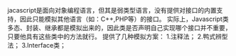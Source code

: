jacascript是面向对象编程语言，但其是弱类型语言，没有提供对接口的内置支持，因此只能模拟其他语言（如：C++,PHP等）的接口。
实际上，Javascript类多态、封装、继承都是模拟出来的，因此类是否声明自己实现哪个接口并不重要，只要他具有这些类中的方法就行。
提供了几种模拟方案：
1.注释法；
2.鸭式辨型法；
3.Interface类；
